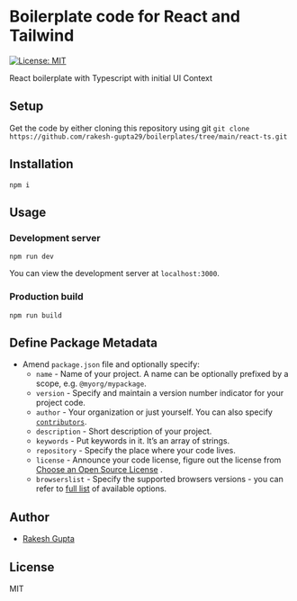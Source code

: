 # Boilerplate code for React and Tailwind

[![License: MIT](https://camo.githubusercontent.com/5fab2edf3816ef9fb3ebcaf6e613fa7b40ff7652ec69e5f6e7f695aa24bf5ce6/68747470733a2f2f696d672e736869656c64732e696f2f62616467652f4c6963656e73652d4d49542d626c75652e737667)](https://opensource.org/licenses/MIT)

React boilerplate with Typescript with initial UI Context

## [](https://github.com/rakesh-gupta29/boilerplates/tree/main/react-ts#setup)Setup

Get the code by either cloning this repository using git
`git clone https://github.com/rakesh-gupta29/boilerplates/tree/main/react-ts.git`

## [](https://github.com/rakesh-gupta29/boilerplates/tree/main/react-ts#installation)Installation

`npm i`

## [](https://github.com/rakesh-gupta29/boilerplates/tree/main/react-ts#usage)Usage

### [](https://github.com/rakesh-gupta29/boilerplates/tree/main/react-ts#development-server)Development server

`npm run dev`

You can view the development server at `localhost:3000`.

### [](https://github.com/rakesh-gupta29/boilerplates/tree/main/react-ts#production-build)Production build

`npm run build`

## [](https://github.com/rakesh-gupta29/boilerplates/tree/main/react-ts#metadata)Define Package Metadata

- Amend `package.json` file and optionally specify:
  - `name` - Name of your project. A name can be optionally prefixed by a scope, e.g. `@myorg/mypackage`.
  - `version` - Specify and maintain a version number indicator for your project code.
  - `author` - Your organization or just yourself. You can also specify [`contributors`](https://docs.npmjs.com/files/package.json#people-fields-author-contributors).
  - `description` - Short description of your project.
  - `keywords` - Put keywords in it. It’s an array of strings.
  - `repository` - Specify the place where your code lives.
  - `license` - Announce your code license, figure out the license from [Choose an Open Source License](https://choosealicense.com/) .
  - `browserslist` - Specify the supported browsers versions - you can refer to [full list](https://github.com/browserslist/browserslist#full-list) of available options.

## [](https://github.com/rakesh-gupta29/boilerplates/tree/main/react-ts#author)Author

- [Rakesh Gupta](https://github.com/rakesh-gupta29)

## [](https://github.com/rakesh-gupta29/boilerplates/tree/main/react-ts#license)License

MIT